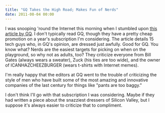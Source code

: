 ```yaml
---
title: "GQ Takes the High Road; Makes Fun of Nerds"
date: 2011-08-04 00:00
---
```


<import><p>I was snooping 'round the Internet this morning when I stumbled upon <a href="http://www.gq.com/style/profiles/201108/worst-dressed-men-silicon-valley-mark-zuckerberg#slide=1" target="_blank">this article by GQ</a>. I don't typically read GQ, though they have a pretty cheap promotion on a year's subscription I'm considering.
The article details 15 tech guys who, in GQ's opinion, are dressed just awfully. Good for GQ. You know what? Nerds are the easiest targets for picking on when on the playground, so why not as adults, too? They criticize everyone from Bill Gates (always wears a sweater), Zuck (his ties are too wide), and the owner of ICANHAZCHEEZBURGER (wears t-shirts with Internet memes).</p>
<p>I'm really happy that the editors at GQ went to the trouble of criticizing the style of men who have built some of the most amazing and innovative companies of the last century for things like "pants are too baggy."</p>
<p>I don't think I'll go with that subscription I was considering. Maybe if they had written a piece about the snazziest dressers of Silicon Valley, but I suppose it's always easier to criticize that to compliment.</p></import>

<!-- more -->

